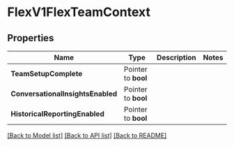 # FlexV1FlexTeamContext

## Properties

Name | Type | Description | Notes
------------ | ------------- | ------------- | -------------
**TeamSetupComplete** | Pointer to **bool** |  |
**ConversationalInsightsEnabled** | Pointer to **bool** |  |
**HistoricalReportingEnabled** | Pointer to **bool** |  |

[[Back to Model list]](../README.md#documentation-for-models) [[Back to API list]](../README.md#documentation-for-api-endpoints) [[Back to README]](../README.md)


